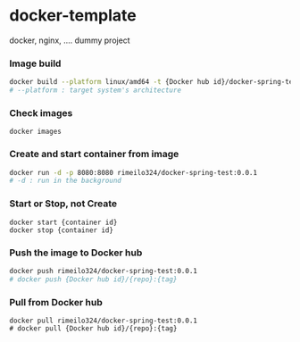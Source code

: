 # docker-template

docker, nginx, .... dummy project

### Image build 
``` sh
docker build --platform linux/amd64 -t {Docker hub id}/docker-spring-test:0.0.1 .
# --platform : target system's architecture
```

### Check images
```
docker images
```

### Create and start container from image
``` sh
docker run -d -p 8080:8080 rimeilo324/docker-spring-test:0.0.1
# -d : run in the background
```

### Start or Stop, not Create
```
docker start {container id}
docker stop {container id}
```


### Push the image to Docker hub
``` sh
docker push rimeilo324/docker-spring-test:0.0.1
# docker push {Docker hub id}/{repo}:{tag}
```

### Pull from Docker hub
```
docker pull rimeilo324/docker-spring-test:0.0.1
# docker pull {Docker hub id}/{repo}:{tag}
```


